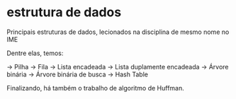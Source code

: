 # estrutura de dados
Principais estruturas de dados, lecionados na disciplina de mesmo nome no IME

Dentre elas, temos:

-> Pilha
-> Fila
-> Lista encadeada
-> Lista duplamente encadeada
-> Árvore binária
-> Árvore binária de busca
-> Hash Table

Finalizando, há também o trabalho de algoritmo de Huffman.
